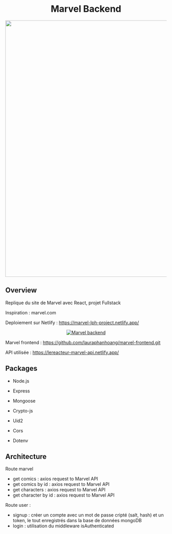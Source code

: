 <h1  align="center">Marvel Backend</h1>

  <p align="center">
	<img src="https://thumbs.gfycat.com/BitesizedTightElephant-size_restricted.gif" width="800">
</p>

## Overview

Replique du site de Marvel avec React, projet Fullstack

Inspiration : marvel.com


Deploiement sur Netlify : <a  href="https://marvel-lph-project.netlify.app/"  target="_blank"> https://marvel-lph-project.netlify.app/</a>

<p align="center">
<a  href="https://marvel-lph-project.netlify.app/"><img  src="https://res.cloudinary.com/dkfawp1r9/image/upload/f_auto,q_auto/marvel-homepage" alt="Marvel backend"></a>
</p>



Marvel frontend : <a  href="https://github.com/lauraphanhoang/marvel-frontend.git">https://github.com/lauraphanhoang/marvel-frontend.git</a>

API utilisée : https://lereacteur-marvel-api.netlify.app/

## Packages

- Node.js

- Express

- Mongoose

- Crypto-js

- Uid2

- Cors

- Dotenv

## Architecture

Route marvel

- get comics : axios request to Marvel API
- get comics by id : axios request to Marvel API
- get characters : axios request to Marvel API
- get character by id : axios request to Marvel API

Route user :

- signup : créer un compte avec un mot de passe cripté (salt, hash) et un token, le tout enregistrés dans la base de données mongoDB 
- login : utilisation du middleware isAuthenticated



